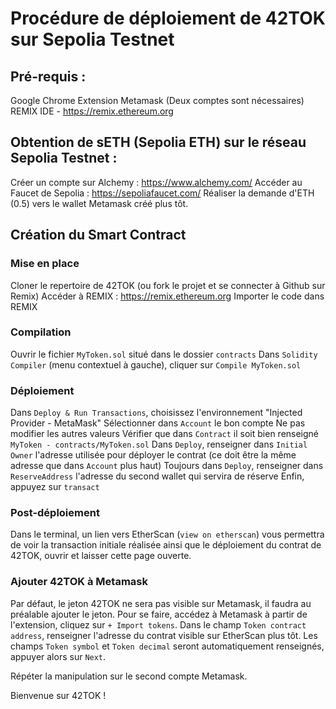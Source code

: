 # Procédure de déploiement de 42TOK sur Sepolia Testnet

## Pré-requis :
Google Chrome
Extension Metamask (Deux comptes sont nécessaires)
REMIX IDE - https://remix.ethereum.org

## Obtention de sETH (Sepolia ETH) sur le réseau Sepolia Testnet :
Créer un compte sur Alchemy : https://www.alchemy.com/
Accéder au Faucet de Sepolia : https://sepoliafaucet.com/
Réaliser la demande d'ETH (0.5) vers le wallet Metamask créé plus tôt.

## Création du Smart Contract

### Mise en place
Cloner le repertoire de 42TOK (ou fork le projet et se connecter à Github sur Remix)
Accéder à REMIX : https://remix.ethereum.org
Importer le code dans REMIX

### Compilation
Ouvrir le fichier `MyToken.sol` situé dans le dossier `contracts`
Dans `Solidity Compiler` (menu contextuel à gauche), cliquer sur `Compile MyToken.sol`

### Déploiement
Dans `Deploy & Run Transactions`, choisissez l'environnement "Injected Provider - MetaMask"
Sélectionner dans `Account` le bon compte
Ne pas modifier les autres valeurs
Vérifier que dans `Contract` il soit bien renseigné `MyToken - contracts/MyToken.sol`
Dans `Deploy`, renseigner dans `Initial Owner` l'adresse utilisée pour déployer le contrat (ce doit être la même adresse que dans `Account` plus haut)
Toujours dans `Deploy`, renseigner dans `ReserveAddress` l'adresse du second wallet qui servira de réserve
Enfin, appuyez sur `transact`

### Post-déploiement
Dans le terminal, un lien vers EtherScan (`view on etherscan`) vous permettra de voir la transaction initiale réalisée ainsi que le déploiement du contrat de 42TOK, ouvrir et laisser cette page ouverte.

### Ajouter 42TOK à Metamask
Par défaut, le jeton 42TOK ne sera pas visible sur Metamask, il faudra au préalable ajouter le jeton. Pour se faire, accédez à Metamask à partir de l'extension, cliquez sur `+ Import tokens`.  Dans le champ `Token contract address`, renseigner l'adresse du contrat visible sur EtherScan plus tôt. Les champs `Token symbol` et `Token decimal` seront automatiquement renseignés, appuyer alors sur `Next`.

Répéter la manipulation sur le second compte Metamask.

Bienvenue sur 42TOK !
